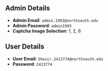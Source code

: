## Admin Details
- **Admin Email**: `admin.1993@northsouth.edu`
- **Admin Password**: `admin1993`
- **Captcha Image Selection**: 1, 2, 6

## User Details
- **User Email**: `Shesir.2413774@northsouth.edu`
- **Password**: `2413774`
